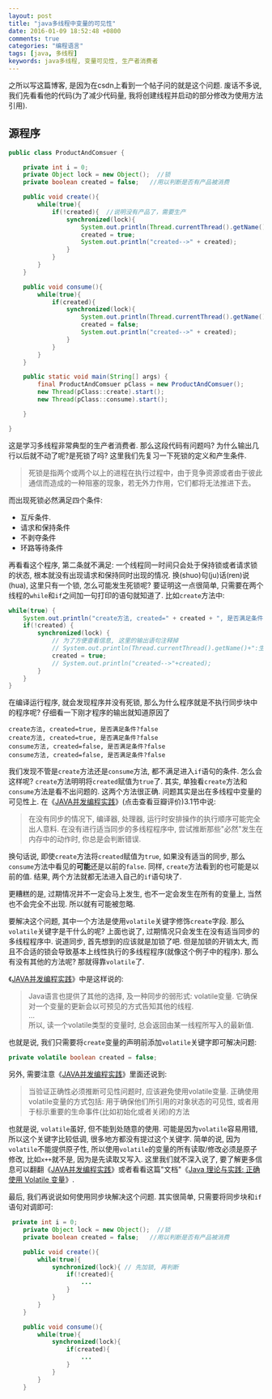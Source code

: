 ```yaml
---
layout: post
title: "java多线程中变量的可见性"
date: 2016-01-09 18:52:48 +0800
comments: true
categories: "编程语言"
tags: [java, 多线程]
keywords: java多线程, 变量可见性, 生产者消费者
---
```


之所以写这篇博客, 是因为在csdn上看到一个帖子问的就是这个问题. 废话不多说, 我们先看看他的代码(为了减少代码量, 我将创建线程并启动的部分修改为使用方法引用).
<!--more-->
## 源程序
```java
public class ProductAndComsuer {

    private int i = 0;
    private Object lock = new Object();  //锁
    private boolean created = false;   //用以判断是否有产品被消费

    public void create(){
        while(true){
            if(!created){  //说明没有产品了，需要生产
                synchronized(lock){
                    System.out.println(Thread.currentThread().getName() + ":生产线程-->" + i++);
                    created = true;
                    System.out.println("created-->" + created);
                }
            }
        }
    }

    public void consume(){
        while(true){
            if(created){
                synchronized(lock){
                    System.out.println(Thread.currentThread().getName() + ":消费线程-->" + i);
                    created = false;
                    System.out.println("created-->" + created);
                }
            }
        }
    }

    public static void main(String[] args) {
        final ProductAndComsuer pClass = new ProductAndComsuer();
        new Thread(pClass::create).start();
        new Thread(pClass::consume).start();

    }

}
```
这是学习多线程非常典型的生产者消费者. 那么这段代码有问题吗? 
为什么输出几行以后就不动了呢?是死锁了吗? 
这里我们先复习一下死锁的定义和产生条件.
> 死锁是指两个或两个以上的进程在执行过程中，由于竞争资源或者由于彼此通信而造成的一种阻塞的现象，若无外力作用，它们都将无法推进下去。

而出现死锁必然满足四个条件:

- 互斥条件.
- 请求和保持条件
- 不剥夺条件
- 环路等待条件

再看看这个程序, 第二条就不满足: 一个线程同一时间只会处于保持锁或者请求锁的状态, 
根本就没有出现请求和保持同时出现的情况. 换(shuo)句(ju)话(ren)说(hua), 这里只有一个锁, 怎么可能发生死锁呢?
要证明这一点很简单, 只需要在两个线程的`while`和`if`之间加一句打印的语句就知道了. 比如`create`方法中:
```java
while(true) {
    System.out.println("create方法, created=" + created + ", 是否满足条件?" + (!created) );
    if(!created) {
        synchronized(lock) {
            // 为了方便查看信息, 这里的输出语句注释掉
            // System.out.println(Thread.currentThread().getName()+":生产线程-->"+i++);
            created = true;
            // System.out.println("created-->"+created);
        }
    }
}
```
在编译运行程序, 就会发现程序并没有死锁, 那么为什么程序就是不执行同步块中的程序呢? 仔细看一下刚才程序的输出就知道原因了
```plain
create方法, created=true, 是否满足条件?false
create方法, created=true, 是否满足条件?false
consume方法, created=false, 是否满足条件?false
consume方法, created=false, 是否满足条件?false
```
我们发现不管是`create`方法还是`consume`方法, 都不满足进入`if`语句的条件. 怎么会这样呢? `create`方法明明将`created`赋值为`true`了.
其实, 单独看`create`方法和`consume`方法是看不出问题的. 这两个方法很正确. 问题其实是出在多线程中变量的可见性上.
在《[JAVA并发编程实践](http://book.douban.com/subject/2148132/)》(点击查看豆瓣评价)3.1节中说:
> 在没有同步的情况下, 编译器, 处理器, 运行时安排操作的执行顺序可能完全出人意料. 在没有进行适当同步的多线程程序中, 尝试推断那些"必然"发生在内存中的动作时, 你总是会判断错误.

换句话说, 即使`create`方法将`created`赋值为`true`, 如果没有适当的同步, 那么`consume`方法中看见的**可能**还是以前的`false`. 
同样, `create`方法看到的也可能是以前的值. 结果, 两个方法就都无法进入自己的`if`语句块了.

更糟糕的是, 过期情况并不一定会马上发生, 也不一定会发生在所有的变量上, 当然也不会完全不出现. 所以就有可能被忽略. 

要解决这个问题, 其中一个方法是使用`volatile`关键字修饰`create`字段. 那么`volatile`关键字是干什么的呢? 上面也说了, 过期情况只会发生在没有适当同步的多线程程序中. 
说道同步, 首先想到的应该就是加锁了吧. 但是加锁的开销太大, 
而且不合适的锁会导致基本上线性执行的多线程程序(就像这个例子中的程序). 那么有没有其他的方法呢? 那就得靠`volatile`了.

《[JAVA并发编程实践](http://book.douban.com/subject/2148132/)》中是这样说的:
> Java语言也提供了其他的选择, 及一种同步的弱形式: volatile变量. 它确保对一个变量的更新会以可预见的方式告知其他的线程.<br/>
...<br/>
所以, 读一个volatile类型的变量时, 总会返回由某一线程所写入的最新值.

也就是说, 我们只需要将`create`变量的声明前添加`volatile`关键字即可解决问题:
```java    
private volatile boolean created = false; 
```

另外, 需要注意《[JAVA并发编程实践](http://book.douban.com/subject/2148132/)》里面还说到:
> 当验证正确性必须推断可见性问题时, 应该避免使用volatile变量. 正确使用volatile变量的方式包括: 用于确保他们所引用的对象状态的可见性, 或者用于标示重要的生命事件(比如初始化或者关闭)的方法

也就是说, `volatile`虽好, 但不能到处随意的使用. 可能是因为`volatile`容易用错, 所以这个关键字比较低调, 很多地方都没有提过这个关键字. 简单的说, 因为`volatile`不能提供原子性, 所以使用`volatile`的变量的所有读取/修改必须是原子修改, 比如`x++`就不是, 因为是先读取又写入. 这里我们就不深入说了, 要了解更多信息可以翻翻《[JAVA并发编程实践](http://book.douban.com/subject/2148132/)》或者看看这篇"文档"《[Java 理论与实践: 正确使用 Volatile 变量](http://www.ibm.com/developerworks/cn/java/j-jtp06197.html)》.

最后, 我们再说说如何使用同步块解决这个问题. 其实很简单, 只需要将同步块和`if`语句对调即可:
```java
 private int i = 0;
    private Object lock = new Object();  //锁
    private boolean created = false;   //用以判断是否有产品被消费

    public void create(){
        while(true){
            synchronized(lock){ // 先加锁, 再判断
                if(!created){
                    ...
                }
            }
        }
    }

    public void consume(){
        while(true){
            synchronized(lock){
                if(created){
                    ...
                }
            }
        }
    }
```

